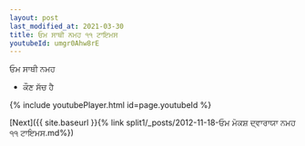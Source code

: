 ```yaml
---
layout: post
last_modified_at: 2021-03-30
title: ਓਮ ਸਾਥੀ ਨਮਹ ੧੧ ਟਾਇਮਸ
youtubeId: umgr0Ahw8rE
---
```

 
 
 ਓਮ ਸਾਥੀ ਨਮਹ  
 
 -  ਕੌਣ ਸੱਚ ਹੈ 
 
  
 
  
 
 
 
 
 
 


{% include youtubePlayer.html id=page.youtubeId %}
 
[Next]({{ site.baseurl }}{% link  split1/_posts/2012-11-18-ਓਮ ਮੋਕਸ਼ ਦ੍ਵਾਰਾਯਾ ਨਮਹ ੧੧ ਟਾਇਮਸ.md%})
 
